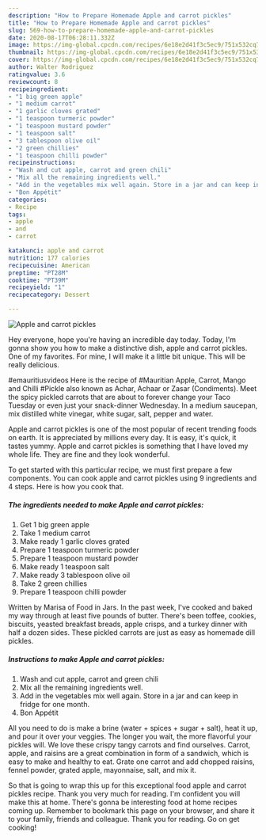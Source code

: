 ```yaml
---
description: "How to Prepare Homemade Apple and carrot pickles"
title: "How to Prepare Homemade Apple and carrot pickles"
slug: 569-how-to-prepare-homemade-apple-and-carrot-pickles
date: 2020-08-17T06:28:11.332Z
image: https://img-global.cpcdn.com/recipes/6e18e2d41f3c5ec9/751x532cq70/apple-and-carrot-pickles-recipe-main-photo.jpg
thumbnail: https://img-global.cpcdn.com/recipes/6e18e2d41f3c5ec9/751x532cq70/apple-and-carrot-pickles-recipe-main-photo.jpg
cover: https://img-global.cpcdn.com/recipes/6e18e2d41f3c5ec9/751x532cq70/apple-and-carrot-pickles-recipe-main-photo.jpg
author: Walter Rodriguez
ratingvalue: 3.6
reviewcount: 8
recipeingredient:
- "1 big green apple"
- "1 medium carrot"
- "1 garlic cloves grated"
- "1 teaspoon turmeric powder"
- "1 teaspoon mustard powder"
- "1 teaspoon salt"
- "3 tablespoon olive oil"
- "2 green chillies"
- "1 teaspoon chilli powder"
recipeinstructions:
- "Wash and cut apple, carrot and green chili"
- "Mix all the remaining ingredients well."
- "Add in the vegetables mix well again. Store in a jar and can keep in fridge for one month."
- "Bon Appétit"
categories:
- Recipe
tags:
- apple
- and
- carrot

katakunci: apple and carrot 
nutrition: 177 calories
recipecuisine: American
preptime: "PT28M"
cooktime: "PT39M"
recipeyield: "1"
recipecategory: Dessert

---
```



![Apple and carrot pickles](https://img-global.cpcdn.com/recipes/6e18e2d41f3c5ec9/751x532cq70/apple-and-carrot-pickles-recipe-main-photo.jpg)

Hey everyone, hope you're having an incredible day today. Today, I'm gonna show you how to make a distinctive dish, apple and carrot pickles. One of my favorites. For mine, I will make it a little bit unique. This will be really delicious.

#emauritiusvideos Here is the recipe of #Mauritian Apple, Carrot, Mango and Chilli #Pickle also known as Achar, Achaar or Zasar (Condiments). Meet the spicy pickled carrots that are about to forever change your Taco Tuesday or even just your snack-dinner Wednesday. In a medium saucepan, mix distilled white vinegar, white sugar, salt, pepper and water.

Apple and carrot pickles is one of the most popular of recent trending foods on earth. It is appreciated by millions every day. It is easy, it's quick, it tastes yummy. Apple and carrot pickles is something that I have loved my whole life. They are fine and they look wonderful.


To get started with this particular recipe, we must first prepare a few components. You can cook apple and carrot pickles using 9 ingredients and 4 steps. Here is how you cook that.

<!--inarticleads1-->

##### The ingredients needed to make Apple and carrot pickles:

1. Get 1 big green apple
1. Take 1 medium carrot
1. Make ready 1 garlic cloves grated
1. Prepare 1 teaspoon turmeric powder
1. Prepare 1 teaspoon mustard powder
1. Make ready 1 teaspoon salt
1. Make ready 3 tablespoon olive oil
1. Take 2 green chillies
1. Prepare 1 teaspoon chilli powder


Written by Marisa of Food in Jars. In the past week, I&#39;ve cooked and baked my way through at least five pounds of butter. There&#39;s been toffee, cookies, biscuits, yeasted breakfast breads, apple crisps, and a turkey dinner with half a dozen sides. These pickled carrots are just as easy as homemade dill pickles. 

<!--inarticleads2-->

##### Instructions to make Apple and carrot pickles:

1. Wash and cut apple, carrot and green chili
1. Mix all the remaining ingredients well.
1. Add in the vegetables mix well again. Store in a jar and can keep in fridge for one month.
1. Bon Appétit


All you need to do is make a brine (water + spices + sugar + salt), heat it up, and pour it over your veggies. The longer you wait, the more flavorful your pickles will. We love these crispy tangy carrots and find ourselves. Carrot, apple, and raisins are a great combination in form of a sandwich, which is easy to make and healthy to eat. Grate one carrot and add chopped raisins, fennel powder, grated apple, mayonnaise, salt, and mix it. 

So that is going to wrap this up for this exceptional food apple and carrot pickles recipe. Thank you very much for reading. I'm confident you will make this at home. There's gonna be interesting food at home recipes coming up. Remember to bookmark this page on your browser, and share it to your family, friends and colleague. Thank you for reading. Go on get cooking!
